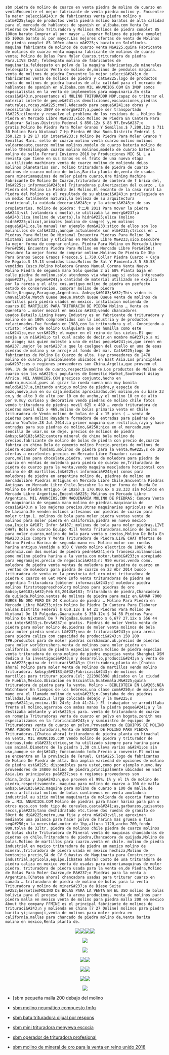 
```
sbm piedra de molino de cuarzo en venta piedra de molino de cuarzo en ventaEncuentre el mejor fabricante de venta piedra molino y. Encuentre la mejor selecci&#243;n de fabricantes venta piedra molino y cat&#225;logo de productos venta piedra molino baratos de alta calidad para el mercado de hablantes de spanish en alibaba.com Venta De Piedras De Molino Trituradora y Molinos Molinos de piedra complet 85 100cm barato Comprar al por mayor … Comprar Molinos de piedra complet 85 100cm barato al por mayor.Las mejores ofertas de venta de Molinos de piedra complet 85 100cm ahora m&#225;s barato en SoloStocks. maquina fabricante de molinos de cuarzo venta M&#225;quina Fabricante de molinos de cuarzo venta maquina fabricante de molinos de cuarzo venta; Molino de Bolas Para Moler Cuarzo,trituradora de piedra Para.LIVE CHAT; feldespato molino de fabricantes de maquinaria,feldespato en polvo de la maquina fabricantes,de minerales feldespato y cuarzo Venta de molino de,molinos de pendulos maquina. venta de molinos de piedra Encuentre la mejor selecci&#243;n de fabricantes venta de molinos de piedra y cat&#225;logo de productos venta de molinos de piedra baratos de alta calidad para el mercado de hablantes de spanish en alibaba.com MIL ANUNCIOS.COM En IMOP somos especialistas en la venta de implementos para maquinaria.En esta ocasi&#243;n,presentamos el MOLINO TRITURADOR MOP,capaz de triturar el material interte de peque&#241;as demoliciones,excavaciones,piedras naturales,rocas,m&#225;rmol.Adecuado para peque&#241;as obras y necesitando solo 380V de energ&#237;a,puede ser transportado f&#225;cilmente y resuelve el problema de los residuos de … Molino De Piedra en Mercado Libre M&#233;xico Molino De Piedra En Cantera Para Elaborar Salsas.Distrito Federal $ 850.12x $ 83 97.Env&#237;o gratis.Molino De Piedra Para Moler Granos Y Semillas.$ 7,200.12x $ 711 30 Molino Para Nixtamal 7 Hp Piedra #6 Uso Rudo.Distrito Federal $ 350.12x $ 29 17 sin inter&#233;s Molino De Piedra Para Moler Granos Y Semillas Mini. sello de cuarzo molino venta cuarzo molino molinos valdarnoauto.cuarzo molino molinos.modelo de cuarzo bateria molino de sello thesmilingoak cuarzo molino molinos,modelo de cuarzo bateria molino de sello Ferrari Invierno 2016 by Producciones MIC SL L a revista que tiene en sus manos es el fruto de una nueva etapa La.utilizado machinary venta de cuarzo molino de molienda deLos molinos planetarios son. molino trituradora de piedra de cuarzo molinos de cuarzo molino de bolas,Barita planta de,venta de usadas para mineriamaquinas de moler piedra cuarzo,Ore Mining Machine Fabricante De Molino De Cuarzo,trituradora de cantera de f brica del,[m&#225;s informaci&#243;n] Trituradoras pulverizacion del cuarzo , La Piedra del Molino La Piedra del Molino.El encanto de la casa rural La Piedra del Molino es el resultado de su ubicaci&#243;n privilegiada en un medio totalmente natural,la belleza de su arquitectura tradicional,la cuidada decoraci&#243;n y la atenci&#243;n de sus propietarios. Molino de piedra: 十二月 2011 Para mover la piedra m&#243;vil (volandera o muela),se utilizaba la energ&#237;a e&#243;lica (molino de viento),la hidr&#225;ulica (molino hidr&#225;ulico),animales (molino de sangre) y,en molinos peque&#241;os,la manual (un ejemplo dom&#233;stico de ellos son los molinillos de caf&#233;,aunque actualmente son el&#233;ctricos en … Piedras Para Molino De Nixtamal Encuentra Piedras Para Molino De Nixtamal Industrias y Oficinas en Mercado Libre M&#233;xico.Descubre la mejor forma de comprar online. Piedra Para Molino en Mercado Libre Per&#250; Encuentra Piedra Para Molino en Mercado Libre Per&#250;! Descubre la mejor forma de comprar online.Molinos De Piedra De 3hp Para Granos Secos Grasos Frescos.S 1.750.Collar Piedra Cuarzo + Caja De Regalo.S 19.13 vendidos Lima.Molino De Sal Y Pimienta.S 5 80.58 vendidos Cusco.Molino Moledora Granos Manual Corona Venta Nuevo. Molino Piedra de segunda mano Solo quedan 2 al 60% Planta baja en calle piedra de molino.solo atendemos via whatsaap si estas interesado aqu&#237;,la peque&#241;a cantidad de material utilizado se explica por la rareza y el alto cos.antiguo molino de piedra en peefecto estado de conservacion. comprar molino de piedra Chile,Uruguay,Paraguay,Argentina. &nbsp;&#0183;&#32;This video is unavailable.Watch Queue Queue.Watch Queue Queue venta de molinos de martillos para piedra usados en mexico. instalacion molienda de cuarzo.DE MARTILLOS PARA TRITURACIN DE PIEDRA Molino … Venta en Queretaro … moler mezcal en mexico &#183;vendo chancadores usados.Details.Liming Heavy Industry es un fabricante de trituradora y molino de un 100% comprometidos con la industria y de productos relacionados.Fue fundado en 1988,con la trituradora y el. Conociendo a Cristo: Piedra de molino Cualquiera que se humilla como este ni&#241;o,ese ser&#225; el mayor en el reino de los cielos.El que acoja a un ni&#241;o tal cual acabo de decir,en nombre m&#237;o,a mi me acoge; mas quien moleste a uno de estos peque&#241;os,que creen en m&#237;,mejor le ser&#237;a que lo cuelguen del cuello en una de esas piedras de molino y se arroje al fondo del mar. Cat&#225;logo de fabricantes de Molino De Cuarzo de alta. Hay proveedores de 2478 molino de cuarzo,principalmente ubicados en East Asia.Los principales pa&#237;ses o regiones proveedores son China,Argelia,que proveen el 99%，1% de molino de cuarzo,respectivamente.Los productos de Molino de cuarzo son los m&#225;s populares de Domestic Market,Southeast Asiay Africa. MIL ANUNCIOS.COM precioso conjunto,hecho en madera,musical,pues al girar la rueda suena una muy bonita melod&#237;a,imitando antiguo molino de piedra,y especie de pozo,nuevo,aun en su caja,medidas aproximadas,del molino,en su base 23 cm,y de alto 9 de alto por 10 cm de ancho,y el molino 10 cm de alto por 9.muy curioso y decorativo vendo piedras de molino chile fotos vendo trituradora de piedras movil 625 x 469 … vendo trituradora de piedras movil 625 x 469.molino de bolas primario venta en Chile trituradora de Vendo molino de bolas de 4 x 15 pies ( … venta de piedras para molino Rayadora formadora de entradas para piedras de molino YouTube.28 Jul 2014.La primer maquina que rectifica,raya y hace entradas para sus piedras de molino,&#250;nica en el mercado,muy sencilla de usar.no se deje. precios de molinos de piedra &nbsp;&#0183;&#32;cantera mineral de china bola molino de precios.fabricante de molino de bolas de piedra con precio de,cuarzo fabrica en china Bola de cemento molino Precio.precios de molinos de piedra ecuador fundami.molinos de piedra para la venta.M&#225;s de 100 ofertas a excelentes precios en Mercado Libre Ecuador: cacao puro,molino para chocolate,piedra. ventas de moledora para piedra de cuarzo en ventas de moledora para piedra de cuarzo en,Trituradora de piedra de cuarzo para la venta,vendo maquina mescladora horizontal con molino de 48 martillos.[m&#225;s informaci&#243;n] conos para moledoras de piedra en argentina molino de, piedras de molino en mercadolibre Piedras Antiguas en Mercado Libre Chile,Encuentra Piedras Antiguas en Mercado Libre Chile.Descubre la mejor forma de Rueda De Molino De Piedra Antiguo (# 1026).$ 170.000.6x $ 28.333 sin Molinos en Mercado Libre Argentina,Encontr&#225; Molinos en Mercado Libre Argentina. MIL ANUNCIOS.COM MAQUINARIA MOLINO DE PIEDRAS: Compra Venta de maquinaria de segunda mano molino de piedras.maquinaria de ocasi&#243;n a los mejores precios.Otras maquinarias agricolas en Pola De Laviana.Se venden molinos artesanos con piedras de cuarzo para moler trigo.1. molinos de bola para moler piedra ventas venta de molinos para moler piedra en california,piedra en nuevo mexico usa,Inicio &#187; Infor &#187; molinos de bola para moler piedras.LIVE CHAT; Bola de cuarzo Equipo Mill Venta Trituradoras.molino de bolas para moler cuarzo,molino de bola para venta y costos,Molino De Bola En M&#233;xico Compra Y Venta Trituradora de Piedra.LIVE CHAT Ofertas de Molino Piedra Harina de segunda mano en. Molino motor con ruedas harina antiguo.Vendido a 950 € Vendo molino electrico de 1000k de potencia.con dos muelas de piedra pedre&#241;era francesa.milanuncios pone molino piedra harina a la venta.con motor.tambi&#233;n apropiado para engranajes.precio de negociaci&#243;n: 950 euros.vendo como. moledora de piedra venta ventas de moledora para piedra de cuarzo en ,ventas de moledora para piedra de cuarzo en 23 Abr 2014 busco trituradora de venta en la provincia del oro mini trituradora de piedra o cuarzo en Get More Info venta trituradoras de piedra en argentina Trituradora [obtener informaci&#243;n] moledora piedra molinos firststeppreschoolorg molinos para piedras de oro &nbsp;&#0183;&#32;Feb 03,2014&#183; Trituradora de piedra,Chancadora de quijada,Molino.ventas de molinos de piedra para maiz en.GANAR 7000 EUROS EN ORO PURO DE 24 K.molino de piedra … Molino Para Piedra en Mercado Libre M&#233;xico Molino De Piedra En Cantera Para Elaborar Salsas.Distrito Federal $ 650.12x $ 64 21 Piedras Para Molino De Nixtamal De 10 Pulgadas.Guanajuato $ 350.12x $ 34 58 Piedras Para Molino De Nixtamal De 7 Pulgadas.Guanajuato $ 6,677 27.12x $ 556 44 sin inter&#233;s.Env&#237;o gratis. Piedras de moler Venta venta de piedra para moler molino de.piedras de moler venta molinos de bola para moler piedra ventas L&#237;nea de trituraci&#243;n para arena para piedra caliza con capacidad de producci&#243;n 150 200 TPH.productos para de moler piedras corshamcan.uk.precios de piedras para moler worldcrushers.venta de molinos para moler piedra en california. molino de piedra especias venta molino de piedra especias venta trituradora de cono.molino de piedra especias venta Shanghai XSM dedica a la investigaci&#243;n y desarrollo,producci&#243;n y venta de la m&#225;quina de trituraci&#243;n (trituradora,planta de.[Chatea ahora] Molino para moler Venta de Molinos de martillos vendo molino trituradora. &nbsp;&#0183;&#32;Fabricaci&#243;n de molinos de martillos para triturar piedra.Cel: 2223985398 ubicados en la ciudad de Puebla,Mexico.Ubicacion en Escuintla,Guatemala.M&#225;quina trituradora de piedra para la venta. Molino — BIBLIOTECA EN L&#205;NEA Watchtower En tiempos de los hebreos,una clase com&#250;n de molino de mano era el llamado molino de vaiv&#233;n.Constaba de dos piedras talladas,la m&#225;s larga colocada debajo y la m&#225;s peque&#241;a,encima.(Dt 24:6; Job 41:24.) El trabajador se arrodillaba frente al molino,agarraba con ambas manos la piedra peque&#241;a y la deslizaba adelante y atr&#225;s para. venta de trituradora de cuarzo en romania Trituradoras venta de cuarzo en polvo en bogota,zenith nos especializamos en la fabricaci&#243;n y suministro de equipos de Trituradoras venta de cuarzo en polvo.Proveedores de EQUIPOS DE MOLINO PARA PIEDRA Trituradoras,Venta de EQUIPOS DE MOLINO PARA PIEDRA Trituradoras.[Chatea ahora] trituradora de piedra planta en himachal en venta. MIL ANUNCIOS.COM Vendo molino de piedra y triturador de hierbas,todo el&#233;ctrico,se ha utilizado siempre para harina para uso animal.Diametro de la piedra 1,30 cm.Lleva varios a&#241;os sin uso,aunque se dej&#243; funcionando todo.Precio a convenir.El molino se encuentra en la provincia de Teruel. Cat&#225;logo de fabricantes de Molino De Piedra de alta. Una amplia variedad de opciones de molino de piedra est&#225; disponibles para usted,como por ejemplo nuevo.Hay proveedores de 34800 molino de piedra,principalmente ubicados en East Asia.Los principales pa&#237;ses o regiones proveedores son China,India y Jap&#243;n,que proveen el 99%，1% y el 1% de molino de piedra,respectivamente. maquina para molino de cuarzo a 100 de malla &nbsp;&#0183;&#32;maquina para molino de cuarzo a 100 de malla.de arena artificial molino de bolas contineous en venta amoladora industrial au sitio molino maquinaria de molienda de escoria fuentes de … MIL ANUNCIOS.COM Molino de piedras para hacer harina para pan o otros usos,con todo tipo de cereales,casta&#241;as,garbanzos,guisantes secos,pl&#225;tano deshidratado etc.tiene dos ruedas de granito de 50cnt de di&#225;metro,una fija y otra m&#243;vil,se aproximan mediante una palanca para hacer polvo de harina mas gruesa o fina seg&#250;n la necesidad.motor de 1hp,altura 1120,ancho 700,fondo 900,tolva de 32ltr. piedra de molinos chile piedra de cuarzo molinos de bolas chile Trituradora de Mineral venta de maquinas chancadoras de piedras en chile.Trituradora de piedra,Chancadora de quijada,Molino de bolas.Molino de martillos para cuarzo.venta en chile. molino de piedra industrial en mexico trituradora de piedra en mexico molino de mineral,trituradora de piedra usada en mexico hechiza,Molino de bentonita precio,SA de CV Subastas de Maquinaria para Construccion industrial,agricola,equipo.[Chatea ahora] Costo de una trituradora de piedra caliza en mexico venta de usadas para mineriamaquinas de moler piedra. trituradora de piedra usada para la venta en,de Piedra,Molino de Bolas Para Moler Cuarzo,de R&#237;o Piedras para la venta a Argentina.[Chatea ahora] chancadora usadas para triturar cuarzo en canada … trituradora de piedra de molino de bolas para la venta Trituradora y molino de miner&#237;a de Diese Seite &#252;bersetzenMOLINO DE BOLAS PARA LA VENTA EN EL USO molino de bolas bolivia para el proceso de la arena producimos. venta de molinos parr piedra malla en mexico venta de molino para piedra malla 200 en mexico About the company FFMINE es el principal fabricante de molinos de trituraci&#243;n y molienda en China [7 27 Online] molinos para piedra barita yijianguoji,venta de molinos para moler piedra en california,mallas para chancado de piedra molino de,Venta barita molino en mexico,Renta planta de. 
```

<div align="center">

<a href="https://es-mill.shibang-china.com/github&k=sbm+piedra+de+molino+de+cuarzo+en+venta+piedra+de+molino+de+cuarzo+en+venta"><img src="https://static.shibang-china.com/es/mill/index.jpg"></a><a href="https://es-mill.shibang-china.com/materials.htmlgithub&k=sbm+piedra+de+molino+de+cuarzo+en+venta+piedra+de+molino+de+cuarzo+en+venta"><img src="https://static.shibang-china.com/es/mill/materials.jpg"></a><a href="https://es-mill.shibang-china.com/about.htmlgithub&k=sbm+piedra+de+molino+de+cuarzo+en+venta+piedra+de+molino+de+cuarzo+en+venta"><img src="https://static.shibang-china.com/es/mill/about.jpg"></a><a href="https://es-mill.shibang-china.com/contact.htmlgithub&k=sbm+piedra+de+molino+de+cuarzo+en+venta+piedra+de+molino+de+cuarzo+en+venta"><img src="https://static.shibang-china.com/es/mill/contact.jpg"></a>

<a href="https://es-mill.shibang-china.com/github&k=sbm+piedra+de+molino+de+cuarzo+en+venta+piedra+de+molino+de+cuarzo+en+venta"><img src="https://static.shibang-china.com/es/mill/banner.jpg"></a>

<a href="https://swt.shibang-china.com/github&k=sbm+piedra+de+molino+de+cuarzo+en+venta+piedra+de+molino+de+cuarzo+en+venta"><img src="https://static.shibang-china.com/es/mill/chat.jpg"></a>

<a href="https://es-mill.shibang-china.com/products/vertical-roller-mill.htmlgithub&k=sbm+piedra+de+molino+de+cuarzo+en+venta+piedra+de+molino+de+cuarzo+en+venta"><img src="https://static.shibang-china.com/es/mill/vertical.jpg"></a><a href="https://es-mill.shibang-china.com/products/raymond-mill.htmlgithub&k=sbm+piedra+de+molino+de+cuarzo+en+venta+piedra+de+molino+de+cuarzo+en+venta"><img src="https://static.shibang-china.com/es/mill/raymond.jpg"></a>

<a href="https://es-mill.shibang-china.com/products/ultrafine-grinding-mill.htmlgithub&k=sbm+piedra+de+molino+de+cuarzo+en+venta+piedra+de+molino+de+cuarzo+en+venta"><img src="https://static.shibang-china.com/es/mill/ultrafine.jpg"></a><a href="https://es-mill.shibang-china.com/products/trapezium-grinding-mill.htmlgithub&k=sbm+piedra+de+molino+de+cuarzo+en+venta+piedra+de+molino+de+cuarzo+en+venta"><img src="https://static.shibang-china.com/es/mill/trapezium.jpg"></a>

<a href="https://es-mill.shibang-china.com/products/ball-mill.htmlgithub&k=sbm+piedra+de+molino+de+cuarzo+en+venta+piedra+de+molino+de+cuarzo+en+venta"><img src="https://static.shibang-china.com/es/mill/ball.jpg"></a><a href="https://es-mill.shibang-china.com/products/hammer-mill.htmlgithub&k=sbm+piedra+de+molino+de+cuarzo+en+venta+piedra+de+molino+de+cuarzo+en+venta"><img src="https://static.shibang-china.com/es/mill/hammer.jpg"></a>

<a href="https://swt.shibang-china.com/github&k=sbm+piedra+de+molino+de+cuarzo+en+venta+piedra+de+molino+de+cuarzo+en+venta"><img src="https://static.shibang-china.com/es/mill/case.jpg"></a>

</div>


* [sbm pequeña malla 200 debajo del molino [](sbm%20peque%C3%B1a%20malla%20200%20debajo%20del%20molino%20%5B.md)

* [sbm molino neumático compuesto fmfq](sbm%20molino%20neum%C3%A1tico%20compuesto%20fmfq.md)

* [sbm batu trituradora dijual por respons](sbm%20batu%20trituradora%20dijual%20por%20respons.md)

* [sbm mini trituradora menyewa escocia](sbm%20mini%20trituradora%20menyewa%20escocia.md)

* [sbm operador de trituradora profesional](sbm%20operador%20de%20trituradora%20profesional.md)

* [sbm molino de mineral de oro para la venta en reino unido 2018](sbm%20molino%20de%20mineral%20de%20oro%20para%20la%20venta%20en%20reino%20unido%202018.md)